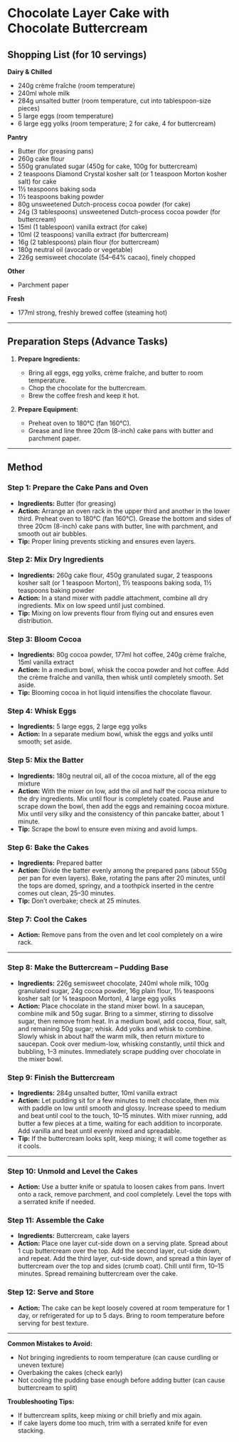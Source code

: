 # Chocolate Layer Cake with Chocolate Buttercream

## Shopping List (for 10 servings)

**Dairy & Chilled**
- 240g crème fraîche (room temperature)
- 240ml whole milk
- 284g unsalted butter (room temperature, cut into tablespoon-size pieces)
- 5 large eggs (room temperature)
- 6 large egg yolks (room temperature; 2 for cake, 4 for buttercream)

**Pantry**
- Butter (for greasing pans)
- 260g cake flour
- 550g granulated sugar (450g for cake, 100g for buttercream)
- 2 teaspoons Diamond Crystal kosher salt (or 1 teaspoon Morton kosher salt) for cake
- 1½ teaspoons baking soda
- 1½ teaspoons baking powder
- 80g unsweetened Dutch-process cocoa powder (for cake)
- 24g (3 tablespoons) unsweetened Dutch-process cocoa powder (for buttercream)
- 15ml (1 tablespoon) vanilla extract (for cake)
- 10ml (2 teaspoons) vanilla extract (for buttercream)
- 16g (2 tablespoons) plain flour (for buttercream)
- 180g neutral oil (avocado or vegetable)
- 226g semisweet chocolate (54–64% cacao), finely chopped

**Other**
- Parchment paper

**Fresh**
- 177ml strong, freshly brewed coffee (steaming hot)

---

## Preparation Steps (Advance Tasks)

1. **Prepare Ingredients:**  
   - Bring all eggs, egg yolks, crème fraîche, and butter to room temperature.
   - Chop the chocolate for the buttercream.
   - Brew the coffee fresh and keep it hot.

2. **Prepare Equipment:**  
   - Preheat oven to 180°C (fan 160°C).
   - Grease and line three 20cm (8-inch) cake pans with butter and parchment paper.

---

## Method

### Step 1: Prepare the Cake Pans and Oven
- **Ingredients:** Butter (for greasing)
- **Action:** Arrange an oven rack in the upper third and another in the lower third. Preheat oven to 180°C (fan 160°C). Grease the bottom and sides of three 20cm (8-inch) cake pans with butter, line with parchment, and smooth out air bubbles.
- **Tip:** Proper lining prevents sticking and ensures even layers.

### Step 2: Mix Dry Ingredients
- **Ingredients:** 260g cake flour, 450g granulated sugar, 2 teaspoons kosher salt (or 1 teaspoon Morton), 1½ teaspoons baking soda, 1½ teaspoons baking powder
- **Action:** In a stand mixer with paddle attachment, combine all dry ingredients. Mix on low speed until just combined.
- **Tip:** Mixing on low prevents flour from flying out and ensures even distribution.

### Step 3: Bloom Cocoa
- **Ingredients:** 80g cocoa powder, 177ml hot coffee, 240g crème fraîche, 15ml vanilla extract
- **Action:** In a medium bowl, whisk the cocoa powder and hot coffee. Add the crème fraîche and vanilla, then whisk until completely smooth. Set aside.
- **Tip:** Blooming cocoa in hot liquid intensifies the chocolate flavour.

### Step 4: Whisk Eggs
- **Ingredients:** 5 large eggs, 2 large egg yolks
- **Action:** In a separate medium bowl, whisk the eggs and yolks until smooth; set aside.

### Step 5: Mix the Batter
- **Ingredients:** 180g neutral oil, all of the cocoa mixture, all of the egg mixture
- **Action:** With the mixer on low, add the oil and half the cocoa mixture to the dry ingredients. Mix until flour is completely coated. Pause and scrape down the bowl, then add the eggs and remaining cocoa mixture. Mix until very silky and the consistency of thin pancake batter, about 1 minute.
- **Tip:** Scrape the bowl to ensure even mixing and avoid lumps.

### Step 6: Bake the Cakes
- **Ingredients:** Prepared batter
- **Action:** Divide the batter evenly among the prepared pans (about 550g per pan for even layers). Bake, rotating the pans after 20 minutes, until the tops are domed, springy, and a toothpick inserted in the centre comes out clean, 25–30 minutes.
- **Tip:** Don’t overbake; check at 25 minutes.

### Step 7: Cool the Cakes
- **Action:** Remove pans from the oven and let cool completely on a wire rack.

---

### Step 8: Make the Buttercream – Pudding Base
- **Ingredients:** 226g semisweet chocolate, 240ml whole milk, 100g granulated sugar, 24g cocoa powder, 16g plain flour, 1½ teaspoons kosher salt (or ¾ teaspoon Morton), 4 large egg yolks
- **Action:** Place chocolate in the stand mixer bowl. In a saucepan, combine milk and 50g sugar. Bring to a simmer, stirring to dissolve sugar, then remove from heat. In a medium bowl, add cocoa, flour, salt, and remaining 50g sugar; whisk. Add yolks and whisk to combine. Slowly whisk in about half the warm milk, then return mixture to saucepan. Cook over medium-low, whisking constantly, until thick and bubbling, 1–3 minutes. Immediately scrape pudding over chocolate in the mixer bowl.

### Step 9: Finish the Buttercream
- **Ingredients:** 284g unsalted butter, 10ml vanilla extract
- **Action:** Let pudding sit for a few minutes to melt chocolate, then mix with paddle on low until smooth and glossy. Increase speed to medium and beat until cool to the touch, 10–15 minutes. With mixer running, add butter a few pieces at a time, waiting for each addition to incorporate. Add vanilla and beat until evenly mixed and spreadable.
- **Tip:** If the buttercream looks split, keep mixing; it will come together as it cools.

---

### Step 10: Unmold and Level the Cakes
- **Action:** Use a butter knife or spatula to loosen cakes from pans. Invert onto a rack, remove parchment, and cool completely. Level the tops with a serrated knife if needed.

### Step 11: Assemble the Cake
- **Ingredients:** Buttercream, cake layers
- **Action:** Place one layer cut-side down on a serving plate. Spread about 1 cup buttercream over the top. Add the second layer, cut-side down, and repeat. Add the third layer, cut-side down, and spread a thin layer of buttercream over the top and sides (crumb coat). Chill until firm, 10–15 minutes. Spread remaining buttercream over the cake.

### Step 12: Serve and Store
- **Action:** The cake can be kept loosely covered at room temperature for 1 day, or refrigerated for up to 5 days. Bring to room temperature before serving for best texture.

---

**Common Mistakes to Avoid:**
- Not bringing ingredients to room temperature (can cause curdling or uneven texture)
- Overbaking the cakes (check early)
- Not cooling the pudding base enough before adding butter (can cause buttercream to split)

**Troubleshooting Tips:**
- If buttercream splits, keep mixing or chill briefly and mix again.
- If cake layers dome too much, trim with a serrated knife for even stacking. 